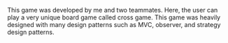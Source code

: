 This game was developed by me and two teammates. Here, the user can play a very unique board game called cross game. This game was heavily designed with many design patterns
such as MVC, observer, and strategy design patterns.

